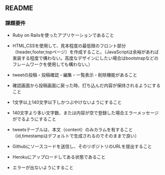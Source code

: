 ## README

### 課題要件
* Ruby on Railsを使ったアプリケーションであること
* HTML,CSSを使用して、見本程度の最低限のフロント部分（header,footer,topページ）を作成すること。（JavaScriptは余裕があれば実装する程度で構わない。高度なデザインにしたい場合はbootstrapなどのフレームワークを使用しても構わない。）

* tweetの投稿・投稿確認・編集・一覧表示・削除機能があること
* 確認画面から投稿画面に戻った時、打ち込んだ内容が保持されるようにすること

* 1文字以上140文字以下しかつぶやけないようにすること
* 140文字より多い文字数、または内容が空で登録した場合エラーメッセージがでるようにすること

* tweetsテーブルは、本文（content）のみカラムを有すること（id,timestampはデフォルトで生成されるのでそのままで良い）


* Githubにソースコードを送信し、そのリポジトリのURLを提出すること
* Herokuにアップロードしてある状態であること
* エラーが出ないようにすること
